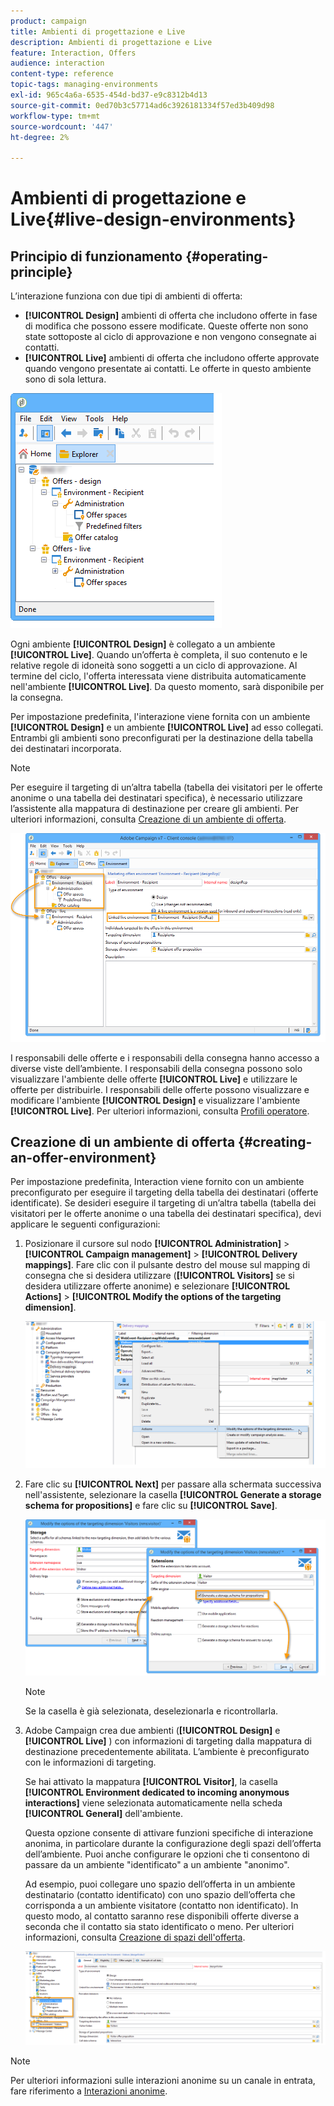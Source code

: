 ```yaml
---
product: campaign
title: Ambienti di progettazione e Live
description: Ambienti di progettazione e Live
feature: Interaction, Offers
audience: interaction
content-type: reference
topic-tags: managing-environments
exl-id: 965c4a6a-6535-454d-bd37-e9c8312b4d13
source-git-commit: 0ed70b3c57714ad6c3926181334f57ed3b409d98
workflow-type: tm+mt
source-wordcount: '447'
ht-degree: 2%

---
```


# Ambienti di progettazione e Live{#live-design-environments}



## Principio di funzionamento {#operating-principle}

L’interazione funziona con due tipi di ambienti di offerta:

* **[!UICONTROL Design]** ambienti di offerta che includono offerte in fase di modifica che possono essere modificate. Queste offerte non sono state sottoposte al ciclo di approvazione e non vengono consegnate ai contatti.
* **[!UICONTROL Live]** ambienti di offerta che includono offerte approvate quando vengono presentate ai contatti. Le offerte in questo ambiente sono di sola lettura.

![](assets/offer_environments_overview_001.png)

Ogni ambiente **[!UICONTROL Design]** è collegato a un ambiente **[!UICONTROL Live]**. Quando un’offerta è completa, il suo contenuto e le relative regole di idoneità sono soggetti a un ciclo di approvazione. Al termine del ciclo, l&#39;offerta interessata viene distribuita automaticamente nell&#39;ambiente **[!UICONTROL Live]**. Da questo momento, sarà disponibile per la consegna.

Per impostazione predefinita, l&#39;interazione viene fornita con un ambiente **[!UICONTROL Design]** e un ambiente **[!UICONTROL Live]** ad esso collegati. Entrambi gli ambienti sono preconfigurati per la destinazione della tabella dei destinatari incorporata.

>[!NOTE]
>
>Per eseguire il targeting di un’altra tabella (tabella dei visitatori per le offerte anonime o una tabella dei destinatari specifica), è necessario utilizzare l’assistente alla mappatura di destinazione per creare gli ambienti. Per ulteriori informazioni, consulta [Creazione di un ambiente di offerta](#creating-an-offer-environment).

![](assets/offer_environments_overview_002.png)

I responsabili delle offerte e i responsabili della consegna hanno accesso a diverse viste dell’ambiente. I responsabili della consegna possono solo visualizzare l&#39;ambiente delle offerte **[!UICONTROL Live]** e utilizzare le offerte per distribuirle. I responsabili delle offerte possono visualizzare e modificare l&#39;ambiente **[!UICONTROL Design]** e visualizzare l&#39;ambiente **[!UICONTROL Live]**. Per ulteriori informazioni, consulta [Profili operatore](../../interaction/using/operator-profiles.md).

## Creazione di un ambiente di offerta {#creating-an-offer-environment}

Per impostazione predefinita, Interaction viene fornito con un ambiente preconfigurato per eseguire il targeting della tabella dei destinatari (offerte identificate). Se desideri eseguire il targeting di un’altra tabella (tabella dei visitatori per le offerte anonime o una tabella dei destinatari specifica), devi applicare le seguenti configurazioni:

1. Posizionare il cursore sul nodo **[!UICONTROL Administration]** > **[!UICONTROL Campaign management]** > **[!UICONTROL Delivery mappings]**. Fare clic con il pulsante destro del mouse sul mapping di consegna che si desidera utilizzare (**[!UICONTROL Visitors]** se si desidera utilizzare offerte anonime) e selezionare **[!UICONTROL Actions]** > **[!UICONTROL Modify the options of the targeting dimension]**.

   ![](assets/offer_env_anonymous_001.png)

1. Fare clic su **[!UICONTROL Next]** per passare alla schermata successiva nell&#39;assistente, selezionare la casella **[!UICONTROL Generate a storage schema for propositions]** e fare clic su **[!UICONTROL Save]**.

   ![](assets/offer_env_anonymous_002.png)

   >[!NOTE]
   >
   >Se la casella è già selezionata, deselezionarla e ricontrollarla.

1. Adobe Campaign crea due ambienti (**[!UICONTROL Design]** e **[!UICONTROL Live]** ) con informazioni di targeting dalla mappatura di destinazione precedentemente abilitata. L’ambiente è preconfigurato con le informazioni di targeting.

   Se hai attivato la mappatura **[!UICONTROL Visitor]**, la casella **[!UICONTROL Environment dedicated to incoming anonymous interactions]** viene selezionata automaticamente nella scheda **[!UICONTROL General]** dell&#39;ambiente.

   Questa opzione consente di attivare funzioni specifiche di interazione anonima, in particolare durante la configurazione degli spazi dell’offerta dell’ambiente. Puoi anche configurare le opzioni che ti consentono di passare da un ambiente &quot;identificato&quot; a un ambiente &quot;anonimo&quot;.

   Ad esempio, puoi collegare uno spazio dell’offerta in un ambiente destinatario (contatto identificato) con uno spazio dell’offerta che corrisponda a un ambiente visitatore (contatto non identificato). In questo modo, al contatto saranno rese disponibili offerte diverse a seconda che il contatto sia stato identificato o meno. Per ulteriori informazioni, consulta [Creazione di spazi dell&#39;offerta](../../interaction/using/creating-offer-spaces.md).

   ![](assets/offer_env_anonymous_003.png)

>[!NOTE]
>
>Per ulteriori informazioni sulle interazioni anonime su un canale in entrata, fare riferimento a [Interazioni anonime](../../interaction/using/anonymous-interactions.md).
